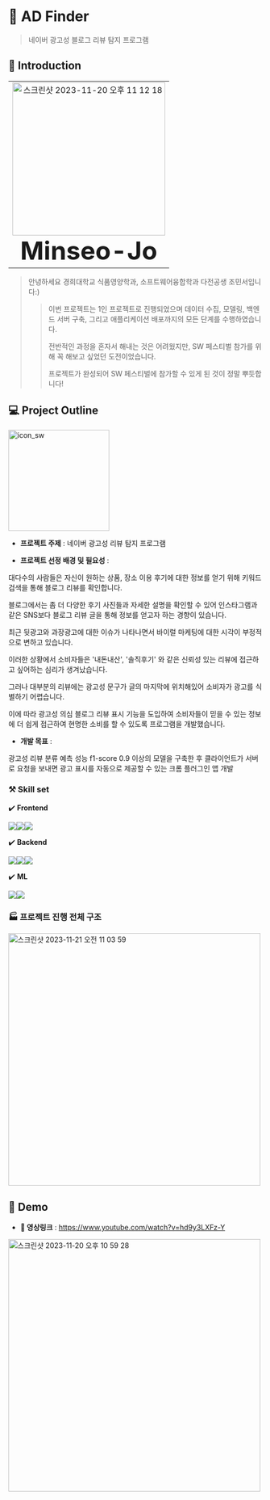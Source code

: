 # 🔎 AD Finder
> 네이버 광고성 블로그 리뷰 탐지 프로그램

## 👋 Introduction
<table>
  <tbody>
    <tr>
      <td align="center"><img width="303" alt="스크린샷 2023-11-20 오후 11 12 18" src="https://github.com/Minseo-Jo/softwarecapstone/assets/87311912/c1ca5427-2c7b-47bd-b592-a04e63a25817">
<br /><sub style="font-size: 50px;"><b>Minseo-Jo</b></sub></a><br /></td>
    </tr>
  </tbody>
</table>

> 안녕하세요 경희대학교 식품영양학과, 소프트웨어융합학과 다전공생 조민서입니다:)
>> 이번 프로젝트는 1인 프로젝트로 진행되었으며 데이터 수집, 모델링, 백엔드 서버 구축, 그리고 애플리케이션 배포까지의 모든 단계를 수행하였습니다.
>> 
>> 전반적인 과정을 혼자서 해내는 것은 어려웠지만, SW 페스티벌 참가를 위해 꼭 해보고 싶었던 도전이었습니다.
>>
>> 프로젝트가 완성되어 SW 페스티벌에 참가할 수 있게 된 것이 정말 뿌듯합니다!


## 💻 Project Outline 

<img src="https://github.com/Minseo-Jo/AD_Finder/assets/87311912/e53d6f6c-a80a-4503-bcdb-c5038e76b76b" alt="icon_sw" width="200"/>


* **프로젝트 주제** : 네이버 광고성 리뷰 탐지 프로그램


* **프로젝트 선정 배경 및 필요성** : 

대다수의 사람들은 자신이 원하는 상품, 장소 이용 후기에 대한 정보를 얻기 위해 키워드 검색을 통해 블로그 리뷰를 확인합니다.

블로그에서는 좀 더 다양한 후기 사진들과 자세한 설명을 확인할 수 있어 인스타그램과 같은 SNS보다 블로그 리뷰 글을 통해 정보를 얻고자 하는 경향이 있습니다.

최근 뒷광고와 과장광고에 대한 이슈가 나타나면서 바이럴 마케팅에 대한 시각이 부정적으로 변하고 있습니다. 

이러한 상황에서 소비자들은 '내돈내산', '솔직후기' 와 같은 신뢰성 있는 리뷰에 접근하고 싶어하는 심리가 생겨났습니다.

그러나 대부분의 리뷰에는 광고성 문구가 글의 마지막에 위치해있어 소비자가 광고를 식별하기 어렵습니다.

이에 따라 광고성 의심 블로그 리뷰 표시 기능을 도입하여 소비자들이 믿을 수 있는 정보에 더 쉽게 접근하여 현명한 소비를 할 수 있도록 프로그램을 개발했습니다.



* **개발 목표** :

광고성 리뷰 분류 예측 성능 f1-score 0.9 이상의 모델을 구축한 후 클라이언트가 서버로 요청을 보내면 광고 표시를 자동으로 제공할 수 있는 크롬 플러그인 앱 개발



### ⚒️ Skill set

✔️ **Frontend** 

<img src="https://img.shields.io/badge/JavaScript-F7DF1E?style=for-the-badge&logo=JavaScript&logoColor=white"><img src="https://img.shields.io/badge/HTML-E34F26?style=for-the-badge&logo=HTML&logoColor=white"><img src="https://img.shields.io/badge/CSS-1572B6?style=for-the-badge&logo=CSS3&logoColor=white">

✔️ **Backend** 

<img src="https://img.shields.io/badge/Python-3776AB?style=for-the-badge&logo=Python&logoColor=white"><img src="https://img.shields.io/badge/Flask-000000?style=for-the-badge&logo=Flask&logoColor=white"><img src="https://img.shields.io/badge/Amazon EC2-FF9900?style=for-the-badge&logo=Amazon EC2&logoColor=white"> 

✔️ **ML**

<img src="https://img.shields.io/badge/Python-3776AB?style=for-the-badge&logo=Python&logoColor=white"><img src="https://img.shields.io/badge/scikitlearn-F7931E?style=for-the-badge&logo=scikitlearn&logoColor=white">

  
  

### 🏭 프로젝트 진행 전체 구조

<img width="500" alt="스크린샷 2023-11-21 오전 11 03 59" src="https://github.com/Minseo-Jo/AD_Finder/assets/87311912/562e69e6-6b16-4140-b132-44a01e5b52af">


## 🎥 Demo

* **🔗 영상링크** : https://www.youtube.com/watch?v=hd9y3LXFz-Y


<img width="500" alt="스크린샷 2023-11-20 오후 10 59 28" src="https://github.com/Minseo-Jo/AD_Finder/assets/87311912/88ec31a7-6f88-4f5f-aac9-f947dd6e6fb3">






















